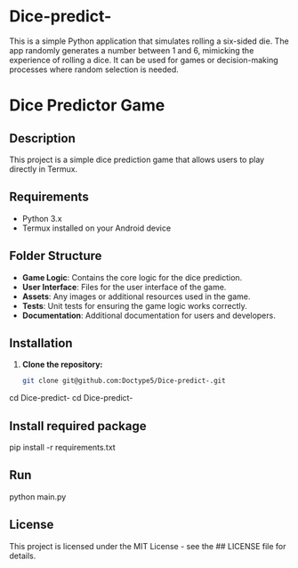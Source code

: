 

# Dice-predict-
This is a simple Python application that simulates rolling a six-sided die. The app randomly generates a number between 1 and 6, mimicking the experience of rolling a dice. It can be used for games or decision-making processes where random selection is needed.


# Dice Predictor Game

## Description
This project is a simple dice prediction game that allows users to play directly in Termux.

## Requirements
- Python 3.x
- Termux installed on your Android device

## Folder Structure

- **Game Logic**: Contains the core logic for the dice prediction.
- **User Interface**: Files for the user interface of the game.
- **Assets**: Any images or additional resources used in the game.
- **Tests**: Unit tests for ensuring the game logic works correctly.
- **Documentation**: Additional documentation for users and developers.

## Installation

1. **Clone the repository:**
   ```bash
   git clone git@github.com:Doctype5/Dice-predict-.git
   
cd Dice-predict-
cd Dice-predict-

## Install required package 
pip install -r requirements.txt



## Run
python main.py



## License
This project is licensed under the MIT License - see the ## LICENSE file for details.
